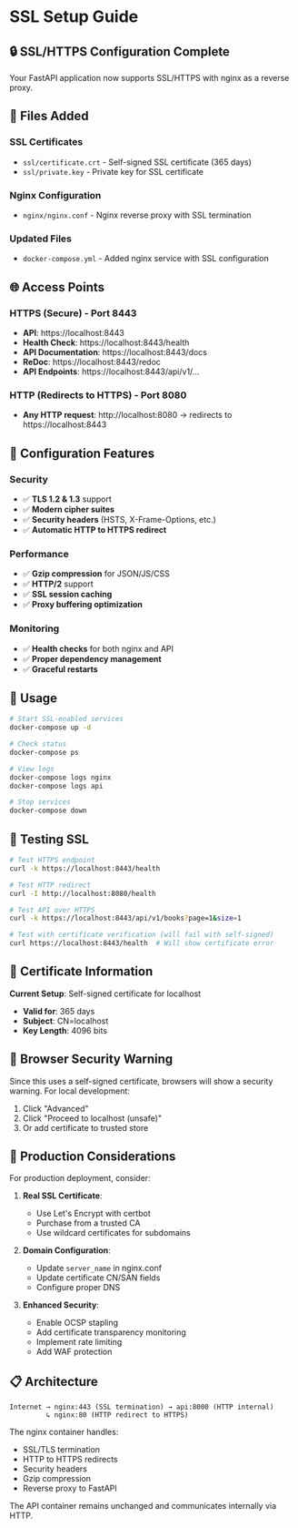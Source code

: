 # SSL Setup Guide

## 🔒 SSL/HTTPS Configuration Complete

Your FastAPI application now supports SSL/HTTPS with nginx as a reverse proxy.

## 📁 Files Added

### SSL Certificates
- `ssl/certificate.crt` - Self-signed SSL certificate (365 days)
- `ssl/private.key` - Private key for SSL certificate

### Nginx Configuration
- `nginx/nginx.conf` - Nginx reverse proxy with SSL termination

### Updated Files
- `docker-compose.yml` - Added nginx service with SSL configuration

## 🌐 Access Points

### HTTPS (Secure) - Port 8443
- **API**: https://localhost:8443
- **Health Check**: https://localhost:8443/health
- **API Documentation**: https://localhost:8443/docs
- **ReDoc**: https://localhost:8443/redoc
- **API Endpoints**: https://localhost:8443/api/v1/...

### HTTP (Redirects to HTTPS) - Port 8080
- **Any HTTP request**: http://localhost:8080 -> redirects to https://localhost:8443

## 🔧 Configuration Features

### Security
- ✅ **TLS 1.2 & 1.3** support
- ✅ **Modern cipher suites**
- ✅ **Security headers** (HSTS, X-Frame-Options, etc.)
- ✅ **Automatic HTTP to HTTPS redirect**

### Performance
- ✅ **Gzip compression** for JSON/JS/CSS
- ✅ **HTTP/2** support
- ✅ **SSL session caching**
- ✅ **Proxy buffering optimization**

### Monitoring
- ✅ **Health checks** for both nginx and API
- ✅ **Proper dependency management**
- ✅ **Graceful restarts**

## 🚀 Usage

```bash
# Start SSL-enabled services
docker-compose up -d

# Check status
docker-compose ps

# View logs
docker-compose logs nginx
docker-compose logs api

# Stop services
docker-compose down
```

## 🧪 Testing SSL

```bash
# Test HTTPS endpoint
curl -k https://localhost:8443/health

# Test HTTP redirect
curl -I http://localhost:8080/health

# Test API over HTTPS
curl -k https://localhost:8443/api/v1/books?page=1&size=1

# Test with certificate verification (will fail with self-signed)
curl https://localhost:8443/health  # Will show certificate error
```

## 🔑 Certificate Information

**Current Setup**: Self-signed certificate for localhost
- **Valid for**: 365 days
- **Subject**: CN=localhost
- **Key Length**: 4096 bits

## 🚨 Browser Security Warning

Since this uses a self-signed certificate, browsers will show a security warning. For local development:
1. Click "Advanced"
2. Click "Proceed to localhost (unsafe)"
3. Or add certificate to trusted store

## 🌟 Production Considerations

For production deployment, consider:

1. **Real SSL Certificate**:
   - Use Let's Encrypt with certbot
   - Purchase from a trusted CA
   - Use wildcard certificates for subdomains

2. **Domain Configuration**:
   - Update `server_name` in nginx.conf
   - Update certificate CN/SAN fields
   - Configure proper DNS

3. **Enhanced Security**:
   - Enable OCSP stapling
   - Add certificate transparency monitoring
   - Implement rate limiting
   - Add WAF protection

## 📋 Architecture

```
Internet → nginx:443 (SSL termination) → api:8000 (HTTP internal)
         ↳ nginx:80 (HTTP redirect to HTTPS)
```

The nginx container handles:
- SSL/TLS termination
- HTTP to HTTPS redirects
- Security headers
- Gzip compression
- Reverse proxy to FastAPI

The API container remains unchanged and communicates internally via HTTP.